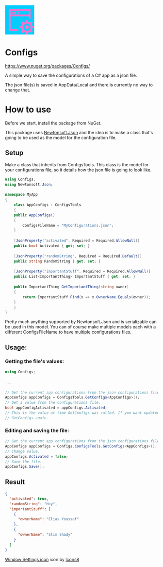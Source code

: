 ![Configs icon](/Configs/Assets/icons8-window-settings-96.png)

# Configs

https://www.nuget.org/packages/Configs/

A simple way to save the configurations of a C# app as a json file.

The json file(s) is saved in AppData/Local and there is currently no way to change that.

# How to use

Before we start, install the package from NuGet.

This package uses [Newtonsoft.Json](https://github.com/JamesNK/Newtonsoft.Json) and the idea is to make a class that's
going to be used as the model for the configuration file.

## Setup

Make a class that inherits from ConfigsTools. This class is the model for your configurations file, so it details how
the json file is going to look like.

```C#
using Configs;
using Newtonsoft.Json;

namespace MyApp
{
    class AppConfigs : ConfigsTools
    {
	public AppConfigs()
	{
	    ConfigsFileName = "MyConfigurations.json";
	}

	[JsonProperty("activated", Required = Required.AllowNull)]
	public bool Activated { get; set; }

	[JsonProperty("randomString", Required = Required.Default)]
	public string RandomString { get; set; }

	[JsonProperty("importantStuff", Required = Required.AllowNull)]
	public List<ImportantThing> ImportantStuff { get; set; }

	public ImportantThing GetImportantThing(string owner)
	{
	    return ImportantStuff.Find(x => x.OwnerName.Equals(owner));
	}
    }
}
```

Pretty much anything supported by Newtonsoft.Json and is serializable can be used in this model. You can of course make
multiple models each with a different ConfigsFileName to have multiple configurations files.

## Usage:

### Getting the file's values:

```C#
using Configs;

...

// Get the current app configurations from the json configurations file.
AppConfigs appConfigs = ConfigsTools.GetConfigs<AppConfigs>();
// Get a value from the configurations file.
bool appConfigActivated = appConfigs.Activated;
// This is the value at time GetConfigs was called. If you want updated values then you have to call
// GetConfigs again.
```

### Editing and saving the file:

```C#
// Get the current app configurations from the json configurations file.
AppConfigs appConfigs = Configs.ConfigsTools.GetConfigs<AppConfigs>();
// Change value.
appConfigs.Activated = false;
// Save the file.
appConfigs.Save();
```

## Result

```json
{
  "activated": true,
  "randomString": "Hey",
  "importantStuff": [
    {
      "ownerName": "Elias Youssef"
    },
    {
      "ownerName": "Slim Shady"
    }
  ]
}
```

<a target="_blank" href="https://icons8.com/icons/set/window-settings">Window Settings icon</a> icon
by <a target="_blank" href="https://icons8.com">Icons8</a>

